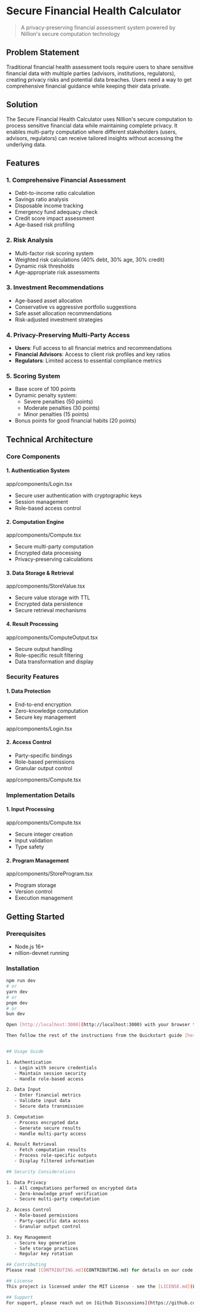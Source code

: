 # Secure Financial Health Calculator

> A privacy-preserving financial assessment system powered by Nillion's secure computation technology

## Problem Statement
Traditional financial health assessment tools require users to share sensitive financial data with multiple parties (advisors, institutions, regulators), creating privacy risks and potential data breaches. Users need a way to get comprehensive financial guidance while keeping their data private.

## Solution
The Secure Financial Health Calculator uses Nillion's secure computation to process sensitive financial data while maintaining complete privacy. It enables multi-party computation where different stakeholders (users, advisors, regulators) can receive tailored insights without accessing the underlying data.

## Features

### 1. Comprehensive Financial Assessment
- Debt-to-income ratio calculation
- Savings ratio analysis
- Disposable income tracking
- Emergency fund adequacy check
- Credit score impact assessment
- Age-based risk profiling

### 2. Risk Analysis
- Multi-factor risk scoring system
- Weighted risk calculations (40% debt, 30% age, 30% credit)
- Dynamic risk thresholds
- Age-appropriate risk assessments

### 3. Investment Recommendations
- Age-based asset allocation
- Conservative vs aggressive portfolio suggestions
- Safe asset allocation recommendations
- Risk-adjusted investment strategies

### 4. Privacy-Preserving Multi-Party Access
- **Users**: Full access to all financial metrics and recommendations
- **Financial Advisors**: Access to client risk profiles and key ratios
- **Regulators**: Limited access to essential compliance metrics

### 5. Scoring System
- Base score of 100 points
- Dynamic penalty system:
  - Severe penalties (50 points)
  - Moderate penalties (30 points)
  - Minor penalties (15 points)
- Bonus points for good financial habits (20 points)

## Technical Architecture

### Core Components

#### 1. Authentication System

app/components/Login.tsx

- Secure user authentication with cryptographic keys
- Session management
- Role-based access control

#### 2. Computation Engine

app/components/Compute.tsx

- Secure multi-party computation
- Encrypted data processing
- Privacy-preserving calculations

#### 3. Data Storage & Retrieval

app/components/StoreValue.tsx


- Secure value storage with TTL
- Encrypted data persistence
- Secure retrieval mechanisms

#### 4. Result Processing

app/components/ComputeOutput.tsx


- Secure output handling
- Role-specific result filtering
- Data transformation and display

### Security Features

#### 1. Data Protection
- End-to-end encryption
- Zero-knowledge computation
- Secure key management

app/components/Login.tsx


#### 2. Access Control
- Party-specific bindings
- Role-based permissions
- Granular output control

app/components/Compute.tsx


### Implementation Details

#### 1. Input Processing

app/components/Compute.tsx

- Secure integer creation
- Input validation
- Type safety

#### 2. Program Management

app/components/StoreProgram.tsx

- Program storage
- Version control
- Execution management

## Getting Started

### Prerequisites
- Node.js 16+
- nillion-devnet running

### Installation

```bash
npm run dev
# or
yarn dev
# or
pnpm dev
# or
bun dev

Open [http://localhost:3000](http://localhost:3000) with your browser to see the result.

Then follow the rest of the instructions from the Quickstart guide [here.](https://github.com/NillionNetwork/awesome-nillion/issues/2)


## Usage Guide

1. Authentication
   - Login with secure credentials
   - Maintain session security
   - Handle role-based access

2. Data Input
   - Enter financial metrics
   - Validate input data
   - Secure data transmission

3. Computation
   - Process encrypted data
   - Generate secure results
   - Handle multi-party access

4. Result Retrieval
   - Fetch computation results
   - Process role-specific outputs
   - Display filtered information

## Security Considerations

1. Data Privacy
   - All computations performed on encrypted data
   - Zero-knowledge proof verification
   - Secure multi-party computation

2. Access Control
   - Role-based permissions
   - Party-specific data access
   - Granular output control

3. Key Management
   - Secure key generation
   - Safe storage practices
   - Regular key rotation

## Contributing
Please read [CONTRIBUTING.md](CONTRIBUTING.md) for details on our code of conduct and the process for submitting pull requests.

## License
This project is licensed under the MIT License - see the [LICENSE.md](LICENSE.md) file for details.

## Support
For support, please reach out on [Github Discussions](https://github.com/orgs/NillionNetwork/discussions)
```